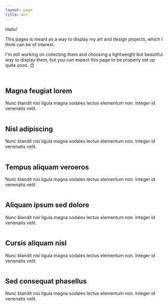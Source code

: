 ```yaml
---
layout: page
title: Art
---
```


Hello!

This pages is meant as a way to display my art and design projects, which I think can be of interest.

I'm still working on collecting them and choosing a lightweight but beautiful way to display them, but you can expect this page to be properly set up quite soon. 😊

<div id="wrapper">
    <div id="main">
        <article class="thumb">
            <a href="/public/img/leaf-man.jpg" class="image"><img src="/public/img/leaf-man.jpg" alt="" /></a>
            <a href="/public/img/leaf-man.jpg" class="image"><img src="/public/img/leaf-man.jpg" alt="" /></a>
            <a href="/public/img/leaf-man.jpg" class="image"><img src="/public/img/leaf-man.jpg" alt="" /></a>
            <h2>Magna feugiat lorem</h2>
            <p>Nunc blandit nisi ligula magna sodales lectus elementum non. Integer id venenatis velit.</p>
        </article>
        <article class="thumb">
            <a href="/public/img/leaf-man.jpg" class="image"><img src="/public/img/leaf-man.jpg" alt="" /></a>
            <h2>Nisl adipiscing</h2>
            <p>Nunc blandit nisi ligula magna sodales lectus elementum non. Integer id venenatis velit.</p>
        </article>
        <article class="thumb">
            <a href="/public/img/leaf-man.jpg" class="image"><img src="/public/img/leaf-man.jpg" alt="" /></a>
            <h2>Tempus aliquam veroeros</h2>
            <p>Nunc blandit nisi ligula magna sodales lectus elementum non. Integer id venenatis velit.</p>
        </article>
        <article class="thumb">
            <a href="/public/img/leaf-man.jpg" class="image"><img src="/public/img/leaf-man.jpg" alt="" /></a>
            <h2>Aliquam ipsum sed dolore</h2>
            <p>Nunc blandit nisi ligula magna sodales lectus elementum non. Integer id venenatis velit.</p>
        </article>
        <article class="thumb">
            <a href="/public/img/leaf-man.jpg" class="image"><img src="/public/img/leaf-man.jpg" alt="" /></a>
            <h2>Cursis aliquam nisl</h2>
            <p>Nunc blandit nisi ligula magna sodales lectus elementum non. Integer id venenatis velit.</p>
        </article>
        <article class="thumb">
            <a href="/public/img/leaf-man.jpg" class="image"><img src="/public/img/leaf-man.jpg" alt="" /></a>
            <h2>Sed consequat phasellus</h2>
            <p>Nunc blandit nisi ligula magna sodales lectus elementum non. Integer id venenatis velit.</p>
        </article>
    </div>
</div>
